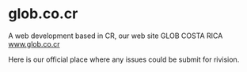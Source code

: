 # glob.co.cr
A web development based in CR, our web site GLOB COSTA RICA www.glob.co.cr 

Here is our official place where any issues could be submit for rivision.
